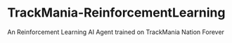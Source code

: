 # TrackMania-ReinforcementLearning
An Reinforcement Learning AI Agent trained on TrackMania Nation Forever 
